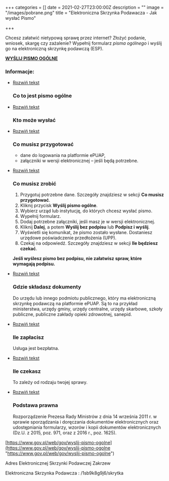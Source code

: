 +++
categories = []
date = 2021-02-27T23:00:00Z
description = ""
image = "/images/pobrane.png"
title = "Elektroniczna Skrzynka Podawacza - Jak wysłać Pismo"

+++

Chcesz załatwić nietypową sprawę przez internet? Złożyć podanie, wniosek, skargę czy zażalenie? Wypełnij formularz _pisma ogólnego_ i wyślij go na elektroniczną skrzynkę podawczą (ESP).

[**WYŚLIJ PISMO OGÓLNE**](https://moj.gov.pl/pismo-ogolne/usluga-online/pages/xf/create.do?xFormsAppName=PismoOgolneDoPodmiotuPublicznego&amp;xFormsFormName=Wniosek&amp;xFormsOrigin=EXTERNAL)

### Informacje:

* [Rozwiń tekst](https://www.gov.pl/web/gov/wyslij-pismo-ogolne#)

  ### **Co to jest pismo ogólne**
* [Rozwiń tekst](https://www.gov.pl/web/gov/wyslij-pismo-ogolne#)

  ### **Kto może wysłać**
* [Rozwiń tekst](https://www.gov.pl/web/gov/wyslij-pismo-ogolne#)

  ### **Co musisz przygotować**
  * dane do logowania na platformie ePUAP,
  * załączniki w wersji elektronicznej – jeśli będą potrzebne.
* [Rozwiń tekst](https://www.gov.pl/web/gov/wyslij-pismo-ogolne#)

  ### **Co musisz zrobić**
  1. Przygotuj potrzebne dane. Szczegóły znajdziesz w sekcji **Co musisz przygotować**.
  2. Kliknij przycisk **Wyślij pismo ogólne**.
  3. Wybierz urząd lub instytucję, do których chcesz wysłać pismo.
  4. Wypełnij formularz.
  5. Dodaj potrzebne załączniki, jeśli masz je w wersji elektronicznej.
  6. Kliknij **Dalej**, a potem **Wyślij bez podpisu** lub **Podpisz i wyślij**.
  7. Wyświetli się komunikat, że pismo zostało wysłane. Dostaniesz urzędowe poświadczenie przedłożenia (UPP).
  8. Czekaj na odpowiedź. Szczegóły znajdziesz w sekcji **Ile będziesz czekać**.

  **Jeśli wyślesz pismo bez podpisu, nie załatwisz spraw, które wymagają podpisu.**
* [Rozwiń tekst](https://www.gov.pl/web/gov/wyslij-pismo-ogolne#)

  ### **Gdzie składasz dokumenty**

  Do urzędu lub innego podmiotu publicznego, który ma elektroniczną skrzynkę podawczą na platformie ePUAP. Są to na przykład ministerstwa, urzędy gminy, urzędy centralne, urzędy skarbowe, szkoły publiczne, publiczne zakłady opieki zdrowotnej, sanepid.
* [Rozwiń tekst](https://www.gov.pl/web/gov/wyslij-pismo-ogolne#)

  ### **Ile zapłacisz**

  Usługa jest bezpłatna.
* [Rozwiń tekst](https://www.gov.pl/web/gov/wyslij-pismo-ogolne#)

  ### **Ile czekasz**

  To zależy od rodzaju twojej sprawy.
* [Rozwiń tekst](https://www.gov.pl/web/gov/wyslij-pismo-ogolne#)

  ### **Podstawa prawna**

  Rozporządzenie Prezesa Rady Ministrów z dnia 14 września 2011 r. w sprawie sporządzania i doręczania dokumentów elektronicznych oraz udostępniania formularzy, wzorów i kopii dokumentów elektronicznych (Dz.U. z 2015, poz. 971, oraz z 2016 r., poz. 1625).

[https://www.gov.pl/web/gov/wyslij-pismo-ogolne](https://www.gov.pl/web/gov/wyslij-pismo-ogolne "https://www.gov.pl/web/gov/wyslij-pismo-ogolne")

Adres Elektronicznej Skrzynki Podawczej Zakrzew

Elektroniczna Skrzynka Podawcza : /1sb9k8g9j6/skrytka